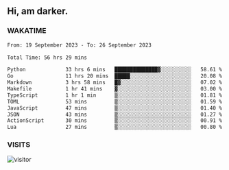 ## Hi, am darker.

### WAKATIME

<!--START_SECTION:waka-->

```txt
From: 19 September 2023 - To: 26 September 2023

Total Time: 56 hrs 29 mins

Python             33 hrs 6 mins   ██████████████▓░░░░░░░░░░   58.61 %
Go                 11 hrs 20 mins  █████░░░░░░░░░░░░░░░░░░░░   20.08 %
Markdown           3 hrs 58 mins   █▓░░░░░░░░░░░░░░░░░░░░░░░   07.02 %
Makefile           1 hr 41 mins    ▓░░░░░░░░░░░░░░░░░░░░░░░░   03.00 %
TypeScript         1 hr 1 min      ▒░░░░░░░░░░░░░░░░░░░░░░░░   01.81 %
TOML               53 mins         ▒░░░░░░░░░░░░░░░░░░░░░░░░   01.59 %
JavaScript         47 mins         ▒░░░░░░░░░░░░░░░░░░░░░░░░   01.40 %
JSON               43 mins         ▒░░░░░░░░░░░░░░░░░░░░░░░░   01.27 %
ActionScript       30 mins         ▒░░░░░░░░░░░░░░░░░░░░░░░░   00.91 %
Lua                27 mins         ▒░░░░░░░░░░░░░░░░░░░░░░░░   00.80 %
```

<!--END_SECTION:waka-->

### VISITS
<!-- i should probably build this when i will have some time -->
![visitor](https://profile-counter.glitch.me/sanix-darker/count.svg)
